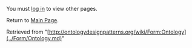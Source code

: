 You must [log in](http://ontologydesignpatterns.org/wiki/index.php?title=Special:UserLogin&returnto=Form:Ontology "Special:UserLogin") to view other pages.



Return to [Main Page](../Main_Page.md "Main Page").



Retrieved from "[http://ontologydesignpatterns.org/wiki/Form:Ontology](../Form/Ontology.md)"